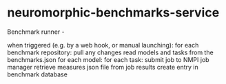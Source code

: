 # neuromorphic-benchmarks-service



Benchmark runner -

when triggered (e.g. by a web hook, or manual launching):
    for each benchmark repository:
        pull any changes
        read models and tasks from the benchmarks.json
        for each model:
            for each task:
                submit job to NMPI job manager
                retrieve measures json file from job results
                create entry in benchmark database